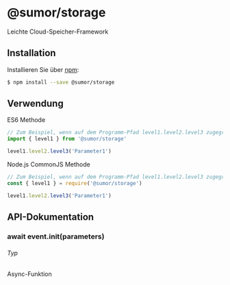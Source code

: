 # @sumor/storage

Leichte Cloud-Speicher-Framework

## Installation

Installieren Sie über [npm](https://www.npmjs.com/):

```sh
$ npm install --save @sumor/storage
```

## Verwendung

ES6 Methode

```js
// Zum Beispiel, wenn auf dem Programm-Pfad level1.level2.level3 zugegriffen werden soll
import { level1 } from '@sumor/storage'

level1.level2.level3('Parameter1')
```

Node.js CommonJS Methode

```js
// Zum Beispiel, wenn auf dem Programm-Pfad level1.level2.level3 zugegriffen werden soll
const { level1 } = require('@sumor/storage')

level1.level2.level3('Parameter1')
```

## API-Dokumentation

### await event.init(parameters)

###### Typ

Async-Funktion
